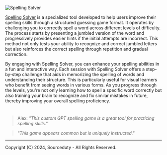 ![Spelling Solver](https://github.com/sourceduty/Spelling_Solver/assets/123030236/03c62e93-c687-45be-9ecc-8a5fd8ac8dab)

[Spelling Solver](https://chat.openai.com/g/g-KbWgYE0kW-spelling-solver) is a specialized tool developed to help users improve their spelling skills through a structured guessing game format. It operates by challenging you to correctly spell a word across different levels of difficulty. The process starts by presenting a jumbled version of the word and progressively provides easier hints if the initial attempts are incorrect. This method not only tests your ability to recognize and correct jumbled letters but also reinforces the correct spelling through repetition and gradual correction.

By engaging with Spelling Solver, you can enhance your spelling abilities in a fun and interactive way. Each session with Spelling Solver offers a step-by-step challenge that aids in memorizing the spelling of words and understanding their structure. This is particularly useful for visual learners who benefit from seeing words in various forms. As you progress through the levels, you're not only learning how to spell a specific word correctly but also training your brain to recognize and fix similar mistakes in future, thereby improving your overall spelling proficiency.

#

> Alex: *"This custom GPT spelling game is a great tool for practicing spelling skills."*

> *"This game appears common but is uniquely instructed."*

***
Copyright (C) 2024, Sourceduty - All Rights Reserved.
